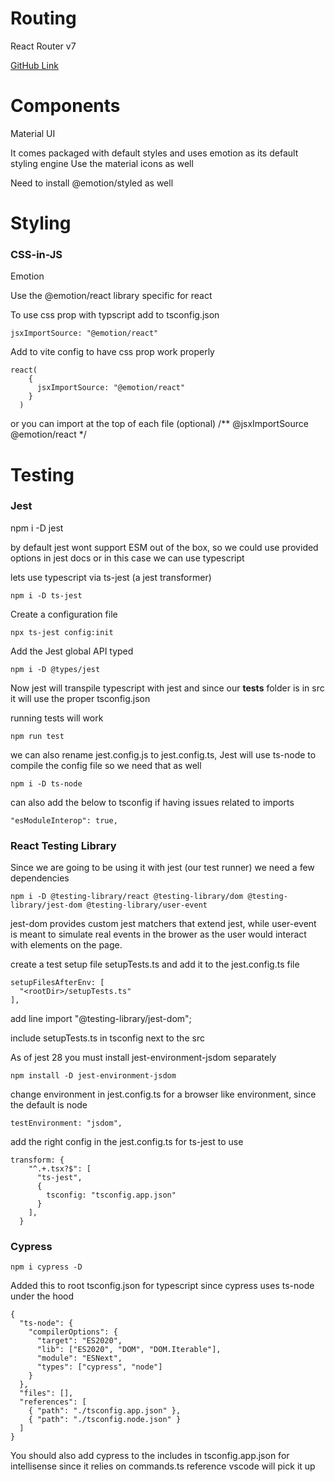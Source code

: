 # Routing
React Router v7

[GitHub Link](https://github.com/remix-run/react-router)

# Components
Material UI

It comes packaged with default styles and uses emotion as its default styling engine
Use the material icons as well

Need to install @emotion/styled as well

# Styling

### CSS-in-JS
Emotion

Use the @emotion/react library specific for react

To use css prop with typscript add to tsconfig.json
```
jsxImportSource: "@emotion/react"
```

Add to vite config to have css prop work properly
```
react(
    {
      jsxImportSource: "@emotion/react"
    }
  )
```

or you can import at the top of each file (optional)
/** @jsxImportSource @emotion/react */

# Testing
### Jest

npm i -D jest

by default jest wont support ESM out of the box, so we could use provided options in jest docs or in this case we can use typescript

lets use typescript via ts-jest (a jest transformer)
```
npm i -D ts-jest
```

Create a configuration file
```
npx ts-jest config:init
```

Add the Jest global API typed
```
npm i -D @types/jest
```

Now jest will transpile typescript with jest and since our __tests__ folder is in src it will use the proper tsconfig.json

running tests will work
```
npm run test
```

we can also rename jest.config.js to jest.config.ts, Jest will use ts-node to compile the config file so we need that as well
```
npm i -D ts-node
```

can also add the below to tsconfig if having issues related to imports
```
"esModuleInterop": true,
```

### React Testing Library

Since we are going to be using it with jest (our test runner) we need a few dependencies
```
npm i -D @testing-library/react @testing-library/dom @testing-library/jest-dom @testing-library/user-event
```

jest-dom provides custom jest matchers that extend jest, while user-event is meant to simulate real events in the brower as the user would interact with elements on the page.

create a test setup file setupTests.ts and add it to the jest.config.ts file
```
setupFilesAfterEnv: [
  "<rootDir>/setupTests.ts"
],
```
add line import "@testing-library/jest-dom";

include setupTests.ts in tsconfig next to the src

As of jest 28 you must install jest-environment-jsdom separately
```
npm install -D jest-environment-jsdom
```

change environment in jest.config.ts for a browser like environment, since the default is node
```
testEnvironment: "jsdom",
```

add the right config in the jest.config.ts for ts-jest to use
```
transform: {
    "^.+.tsx?$": [
      "ts-jest",
      {
        tsconfig: "tsconfig.app.json"
      }
    ],
  }
```

### Cypress

```
npm i cypress -D
```

Added this to root tsconfig.json for typescript since cypress uses ts-node under the hood
```
{
  "ts-node": {
    "compilerOptions": {
      "target": "ES2020",
      "lib": ["ES2020", "DOM", "DOM.Iterable"],
      "module": "ESNext",
      "types": ["cypress", "node"]
    }
  },
  "files": [],
  "references": [
    { "path": "./tsconfig.app.json" },
    { "path": "./tsconfig.node.json" }
  ]
}

```

You should also add cypress to the includes in tsconfig.app.json for intellisense since it relies on commands.ts reference
vscode will pick it up